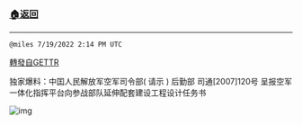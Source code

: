 ###  [:house:返回](README.md)
---


`@miles 7/19/2022 2:14 PM UTC`

[轉發自GETTR](https://gettr.com/post/p1iwshb9b58)

独家爆料：中囯人民解放军空军司令部( 请示 ) 后勤部 司通[2007]120号
呈报空军一体化指挥平台向参战部队延伸配套建设工程设计任务书

![img](https://media.gettr.com/group9/getter/2022/07/19/14/2872275a-840e-12eb-8b88-225aad807a3f/out.jpg)

